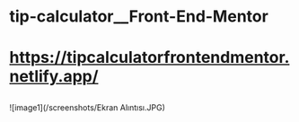 # tip-calculator__Front-End-Mentor

# https://tipcalculatorfrontendmentor.netlify.app/

## 
![image1](/screenshots/Ekran Alıntısı.JPG)
